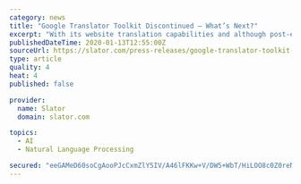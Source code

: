 ```yaml
---
category: news
title: "Google Translator Toolkit Discontinued – What’s Next?"
excerpt: "With its website translation capabilities and although post-editing of machine translation was possible, many sites stuck with Google’s auto translation, which tends to work fine with “big” languages but has poorer results with languages spoken by smaller populations. As Google’s tool faded out, users have several options to go forward ..."
publishedDateTime: 2020-01-13T12:55:00Z
sourceUrl: https://slator.com/press-releases/google-translator-toolkit-discontinued-whats-next/
type: article
quality: 4
heat: 4
published: false

provider:
  name: Slator
  domain: slator.com

topics:
  - AI
  - Natural Language Processing

secured: "eeGAMeD60soCgAooPJcCxmZlY5IV/A46lFKKw+V/DW5+WbT/HiLOO8c0Z0reNMG0yWLXgwEuXSOFLsVamLoXGqxFngHGP4zYWZdamSJt4rh8i99XsryPyUZBiQ7lbdMDhKCrDVsqWan5XxkOIEtcPXRPmeSyoK84G6htvQ4ivV4Mfq14P6CPKa5LQummr68dFX4Cu7bNYkLvD6EHTRVyBerL+Ra6YzPjn+5Ay7QyOI4pWfQ3hDVShHUQNZhOyZCC26RI3cNaRnxl/XKyyD8JioG9rJ8/DfbK44JzoYTOPcV0uyxkzf5PpjHpUGa/Wg8eoih/frpSYMgf7cXJhx6osN0RXno+kL9BHVkznvzDrM+b+NK7mhj1tkO3J1QK2c5uFd6jMiJP4YzlOQlloBsYXjNiYt0KWIO2HPuJxp4EXqtZJr3pJFHOdUwQOx6KZr3meLTT7YDvJl71837msCBjLg==;CFK+n4SdRFw1ky7vQAhd2g=="
---
```


